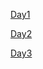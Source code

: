 [Day1](https://github.com/saturn-lab/BDMI-2020A/blob/master/Memos/Study-Memo/74-Day1.md)

[Day2](https://github.com/saturn-lab/BDMI-2020A/blob/master/Memos/Study-Memo/74-Day2.md)

[Day3](https://github.com/saturn-lab/BDMI-2020A/blob/master/Memos/Study-Memo/74-Day3.md)
